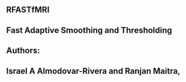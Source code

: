 ## RFASTfMRI
## Fast Adaptive Smoothing and Thresholding

## Authors:
## Israel A Almodovar-Rivera and Ranjan Maitra, 
